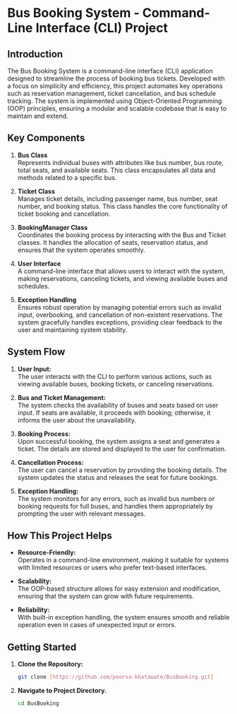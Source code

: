 # Bus Booking System - Command-Line Interface (CLI) Project

## Introduction

The Bus Booking System is a command-line interface (CLI) application designed to streamline the process of booking bus tickets. Developed with a focus on simplicity and efficiency, this project automates key operations such as reservation management, ticket cancellation, and bus schedule tracking. The system is implemented using Object-Oriented Programming (OOP) principles, ensuring a modular and scalable codebase that is easy to maintain and extend.

## Key Components

1. **Bus Class**  
   Represents individual buses with attributes like bus number, bus route, total seats, and available seats. This class encapsulates all data and methods related to a specific bus.

2. **Ticket Class**  
   Manages ticket details, including passenger name, bus number, seat number, and booking status. This class handles the core functionality of ticket booking and cancellation.

3. **BookingManager Class**  
   Coordinates the booking process by interacting with the Bus and Ticket classes. It handles the allocation of seats, reservation status, and ensures that the system operates smoothly.

4. **User Interface**  
   A command-line interface that allows users to interact with the system, making reservations, canceling tickets, and viewing available buses and schedules.

5. **Exception Handling**  
   Ensures robust operation by managing potential errors such as invalid input, overbooking, and cancellation of non-existent reservations. The system gracefully handles exceptions, providing clear feedback to the user and maintaining system stability.

## System Flow

1. **User Input:**  
   The user interacts with the CLI to perform various actions, such as viewing available buses, booking tickets, or canceling reservations.

2. **Bus and Ticket Management:**  
   The system checks the availability of buses and seats based on user input. If seats are available, it proceeds with booking; otherwise, it informs the user about the unavailability.

3. **Booking Process:**  
   Upon successful booking, the system assigns a seat and generates a ticket. The details are stored and displayed to the user for confirmation.

4. **Cancellation Process:**  
   The user can cancel a reservation by providing the booking details. The system updates the status and releases the seat for future bookings.

5. **Exception Handling:**  
   The system monitors for any errors, such as invalid bus numbers or booking requests for full buses, and handles them appropriately by prompting the user with relevant messages.

## How This Project Helps

- **Resource-Friendly:**  
   Operates in a command-line environment, making it suitable for systems with limited resources or users who prefer text-based interfaces.

- **Scalability:**  
   The OOP-based structure allows for easy extension and modification, ensuring that the system can grow with future requirements.

- **Reliability:**  
   With built-in exception handling, the system ensures smooth and reliable operation even in cases of unexpected input or errors.

## Getting Started

1. **Clone the Repository:**
   ```bash
   git clone [https://github.com/poorva-khatawate/BusBooking.git]

2. **Navigate to Project Directory.**
   ```bash
   cd BusBooking
